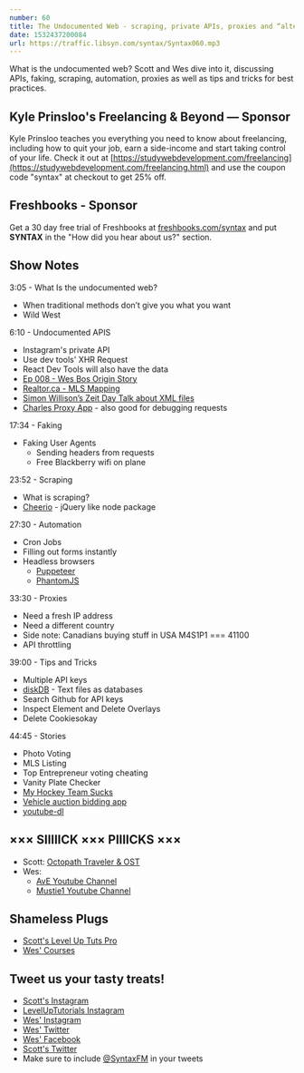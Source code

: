 ```yaml
---
number: 60
title: The Undocumented Web - scraping, private APIs, proxies and “alternative solutions”
date: 1532437200084
url: https://traffic.libsyn.com/syntax/Syntax060.mp3
---
```


What is the undocumented web? Scott and Wes dive into it, discussing APIs, faking, scraping, automation, proxies as well as tips and tricks for best practices.

## Kyle Prinsloo's Freelancing & Beyond — Sponsor

Kyle Prinsloo teaches you everything you need to know about freelancing, including how to quit your job, earn a side-income and start taking control of your life. Check it out at [https://studywebdevelopment.com/freelancing](https://studywebdevelopment.com/freelancing.html) and use the coupon code "syntax" at checkout to get 25% off.

## Freshbooks - Sponsor

Get a 30 day free trial of Freshbooks at [freshbooks.com/syntax](https://freshbooks.com/syntax) and put **SYNTAX** in the "How did you hear about us?" section.

## Show Notes

3:05 - What Is the undocumented web?

* When traditional methods don’t give you what you want
* Wild West

6:10 - Undocumented APIS

* Instagram's private API
* Use dev tools' XHR Request
* React Dev Tools will also have the data
* [Ep 008 - Wes Bos Origin Story](https://syntax.fm/show/008/wes-bos-origin-story)
* [Realtor.ca - MLS Mapping](https://www.realtor.ca/)
* [Simon Willison’s Zeit Day Talk about XML files](https://github.com/simonw/datasette)
* [Charles Proxy App](https://www.charlesproxy.com/) - also good for debugging requests

17:34 - Faking

* Faking User Agents
  * Sending headers from requests
  * Free Blackberry wifi on plane

23:52 - Scraping

* What is scraping?
* [Cheerio](https://github.com/cheeriojs/cheerio) - jQuery like node package

27:30 - Automation

* Cron Jobs
* Filling out forms instantly
* Headless browsers
  * [Puppeteer](https://developers.google.com/web/tools/puppeteer/)
  * [PhantomJS](http://phantomjs.org/)

33:30 - Proxies

* Need a fresh IP address
* Need a different country
* Side note: Canadians buying stuff in USA M4S1P1 === 41100
* API throttling

39:00 - Tips and Tricks

* Multiple API keys
* [diskDB](https://www.npmjs.com/package/diskdb) - Text files as databases
* Search Github for API keys
* Inspect Element and Delete Overlays
* Delete Cookiesokay

44:45 - Stories

* Photo Voting
* MLS Listing
* Top Entrepreneur voting cheating
* Vanity Plate Checker
* [My Hockey Team Sucks](https://forwardcourses.com/lectures/346)
* [Vehicle auction bidding app](https://twitter.com/lawjolla/status/1008739031448875008)
* [youtube-dl](https://rg3.github.io/youtube-dl/)

## ××× SIIIIICK ××× PIIIICKS ×××

* Scott: [Octopath Traveler & OST](https://amzn.to/2mvECnS)
* Wes:
  * [AvE Youtube Channel](https://www.youtube.com/channel/UChWv6Pn_zP0rI6lgGt3MyfA)
  * [Mustie1 Youtube Channel](https://www.youtube.com/channel/UCcSeeATlWJJbXpOZRYOfaDg)

## Shameless Plugs

* [Scott's Level Up Tuts Pro](https://LevelUpTutorials.com/pro)
* [Wes' Courses](https://wesbos.com/courses)

## Tweet us your tasty treats!

* [Scott's Instagram](https://www.instagram.com/stolinski/)
* [LevelUpTutorials Instagram](https://www.instagram.com/LevelUpTutorials/)
* [Wes' Instagram](https://www.instagram.com/wesbos/)
* [Wes' Twitter](https://twitter.com/wesbos)
* [Wes' Facebook](https://www.facebook.com/wesbos.developer)
* [Scott's Twitter](https://twitter.com/stolinski)
* Make sure to include [@SyntaxFM](https://twitter.com/SyntaxFM) in your tweets

